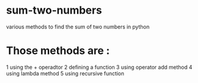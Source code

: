 # sum-two-numbers
various methods to find the sum of two numbers in python
<br>
<h1>Those methods are :</h1>
1 using the + operadtor
2 defining a function 
3 using operator add method
4 using lambda method
5 using recursive function
